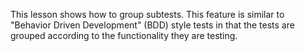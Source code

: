 This lesson shows how to group subtests. This feature is similar to
"Behavior Driven Development" (BDD) style tests in that the tests are grouped
according to the functionality they are testing.
